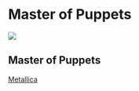 # Master of Puppets
<html>
<img src="http://loudwire.com/files/2011/09/Master-of-Puppets4.jpg"/>
<h2> Master of Puppets</h2>
<a href="https://metallica.com/"target="blank">Metallica</a>
